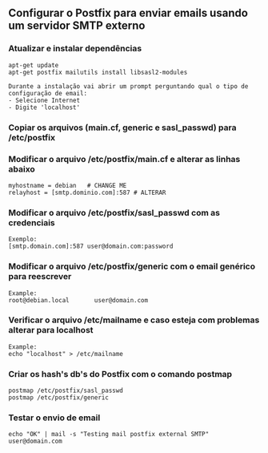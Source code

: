 ## Configurar o Postfix para enviar emails usando um servidor SMTP externo


### Atualizar e instalar dependências

```
apt-get update
apt-get postfix mailutils install libsasl2-modules

Durante a instalação vai abrir um prompt perguntando qual o tipo de configuração de email:
- Selecione Internet
- Digite 'localhost'
```
### Copiar os arquivos (main.cf, generic e sasl_passwd) para /etc/postfix

### Modificar o arquivo /etc/postfix/main.cf e alterar as linhas abaixo
```
myhostname = debian   # CHANGE ME
relayhost = [smtp.dominio.com]:587 # ALTERAR
```

### Modificar o arquivo /etc/postfix/sasl_passwd com as credenciais
```
Exemplo:
[smtp.domain.com]:587 user@domain.com:password
```

### Modificar o arquivo /etc/postfix/generic com o email genérico para reescrever
```
Example:
root@debian.local       user@domain.com
```

### Verificar o arquivo /etc/mailname e caso esteja com problemas alterar para localhost
```
Example:
echo "localhost" > /etc/mailname
```

### Criar os hash's db's do Postfix com o comando postmap
```
postmap /etc/postfix/sasl_passwd
postmap /etc/postfix/generic
```

### Testar o envio de email
```
echo "OK" | mail -s "Testing mail postfix external SMTP" user@domain.com
```
